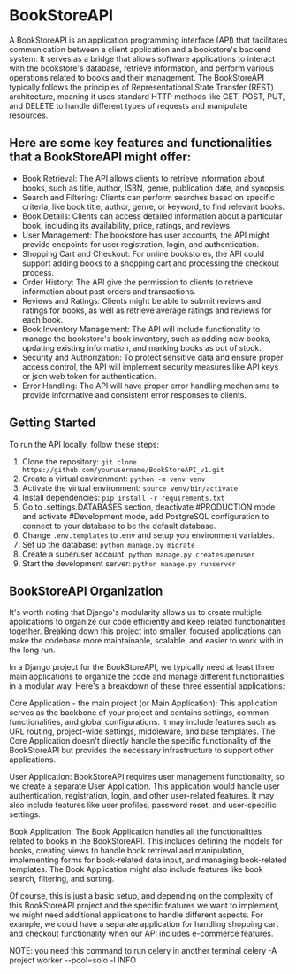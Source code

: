 # BookStoreAPI

A BookStoreAPI is an application programming interface (API) that facilitates communication between a client application and a bookstore's backend system. It serves as a bridge that allows software applications to interact with the bookstore's database, retrieve information, and perform various operations related to books and their management.
The BookStoreAPI typically follows the principles of Representational State Transfer (REST) architecture, meaning it uses standard HTTP methods like GET, POST, PUT, and DELETE to handle different types of requests and manipulate resources.

## Here are some key features and functionalities that a BookStoreAPI might offer:
-  Book Retrieval:
   The API allows clients to retrieve information about books, such as title, author, ISBN, genre, publication date, and synopsis.
-  Search and Filtering:
   Clients can perform searches based on specific criteria, like book title, author, genre, or keyword, to find relevant books.
-  Book Details:
   Clients can access detailed information about a particular book, including its availability, price, ratings, and reviews.
-  User Management:
   The bookstore has user accounts, the API might provide endpoints for user registration, login, and authentication.
-  Shopping Cart and Checkout:
   For online bookstores, the API could support adding books to a shopping cart and processing the checkout process.
-  Order History:
   The API give the permission to clients to retrieve information about past orders and transactions.
-  Reviews and Ratings:
   Clients might be able to submit reviews and ratings for books, as well as retrieve average ratings and reviews for each book.
-  Book Inventory Management:
   The API will include functionality to manage the bookstore's book inventory, such as adding new books, updating existing information, and 
   marking books as out of stock.
-  Security and Authorization:
   To protect sensitive data and ensure proper access control, the API will implement security measures like API keys or json web token for authentication.
-  Error Handling:
   The API will have proper error handling mechanisms to provide informative and consistent error responses to clients.


Getting Started
---------------

To run the API locally, follow these steps:

1.  Clone the repository: `git clone https://github.com/yourusername/BookStoreAPI_v1.git`
2.  Create a virtual environment: `python -m venv venv`
3.  Activate the virtual environment: `source venv/bin/activate`
4.  Install dependencies: `pip install -r requirements.txt`
5.  Go to .settings.DATABASES section, deactivate #PRODUCTION mode and activate #Development mode, add PostgreSQL configuration to connect to your database to be the default database.
6.  Change `.env.templates` to .env and setup you environment variables. 
7.  Set up the database: `python manage.py migrate`
8.  Create a superuser account: `python manage.py createsuperuser`
9.  Start the development server: `python manage.py runserver`


BookStoreAPI Organization
--------------------------
It's worth noting that Django's modularity allows us to create multiple applications to organize our code efficiently and keep related functionalities together. Breaking down this project into smaller, focused applications can make the codebase more maintainable, scalable, and easier to work with in the long run.

In a Django project for the BookStoreAPI, we typically need at least three main applications to organize the code and manage different functionalities in a modular way. Here's a breakdown of these three essential applications:

Core Application - the main project (or Main Application):
This application serves as the backbone of your project and contains settings, common functionalities, and global configurations. It may include features such as URL routing, project-wide settings, middleware, and base templates. The Core Application doesn't directly handle the specific functionality of the BookStoreAPI but provides the necessary infrastructure to support other applications.

User Application:
BookStoreAPI requires user management functionality, so we create a separate User Application. This application would handle user authentication, registration, login, and other user-related features. It may also include features like user profiles, password reset, and user-specific settings.

Book Application:
The Book Application handles all the functionalities related to books in the BookStoreAPI. This includes defining the models for books, creating views to handle book retrieval and manipulation, implementing forms for book-related data input, and managing book-related templates. The Book Application might also include features like book search, filtering, and sorting.

Of course, this is just a basic setup, and depending on the complexity of this BookStoreAPI project and the specific features we want to implement, we might need additional applications to handle different aspects. For example, we could have a separate application for handling shopping cart and checkout functionality when our API includes e-commerce features.

NOTE: you need this command to run celery in another terminal 
celery -A project worker --pool=solo  -l INFO